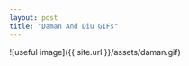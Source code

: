 ```yaml
---
layout: post
title: "Daman And Diu GIFs"
---
```

![useful image]({{ site.url }}/assets/daman.gif)